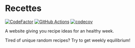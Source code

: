 # Recettes

[![CodeFactor](https://www.codefactor.io/repository/github/ewenquim/recettes/badge)](https://www.codefactor.io/repository/github/ewenquim/recettes)
[![GitHub Actions](https://img.shields.io/endpoint.svg?url=https%3A%2F%2Factions-badge.atrox.dev%2Fatrox%2Fsync-dotenv%2Fbadge&label=build&logo=none)](https://actions-badge.atrox.dev/EwenQuim/recettes/goto)
[![codecov](https://codecov.io/gh/EwenQuim/recettes/branch/master/graph/badge.svg?token=52EIMSUIJW)](https://app.codecov.io/gh/EwenQuim/recettes)

A website giving you recipe ideas for an healthy week.

Tired of unique random recipes? Try to get weekly equilibrium!
